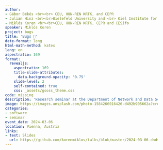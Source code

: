 ```yaml
---
author:
- Gábor Békés <br><br> CEU, HUN-REN KRTK, and CEPR
- Julian Hinz <br><br>Bielefeld University and <br> Kiel Institute for the World Economy
- Miklós Koren <br><br>CEU, HUN-REN KRTK, CEPR and CESifo
speaker: Miklós Koren
project: bugs
title: 'Bugs 🐞'
date-format: long
html-math-method: katex
lang: en
aspectratio: 169
format:
  revealjs:
    aspectratio: 169
    title-slide-attributes:
      data-background-opacity: '0.75'
    slide-level: 2
    self-contained: true
    css: _assets/gooss_theme.css
code: missing
description: 'Research seminar at the Department of Network and Data Science, Central European University'
image: https://images.unsplash.com/photo-1584266016426-d492b905662a?crop=entropy&cs=tinysrgb&fit=max&fm=jpg&ixid=M3w2ODAxOTV8MHwxfHJhbmRvbXx8fHx8fHx8fDE3MzI2NDM2MTl8&ixlib=rb-4.0.3&q=80&w=1080
categories:
- software
- seminar
event_date: 2024-03-06
location: Vienna, Austria
links:
- text: Slides
  url: https://github.com/korenmiklos/talks/blob/master/2024-03-06-dnds/slides60.pdf
---
```

